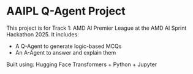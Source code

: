 # AAIPL Q-Agent Project

This project is for Track 1: AMD AI Premier League at the AMD AI Sprint Hackathon 2025.
It includes:
- A Q-Agent to generate logic-based MCQs
- An A-Agent to answer and explain them

Built using: Hugging Face Transformers + Python + Jupyter
